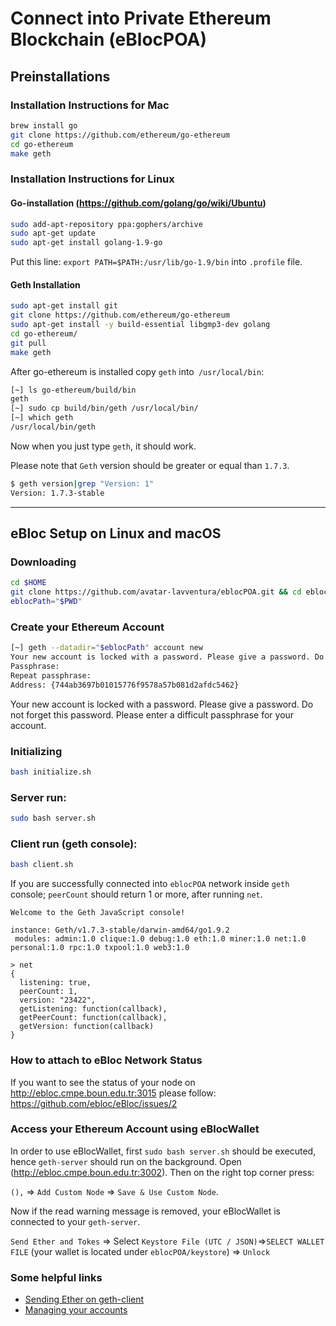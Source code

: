 # **Connect into Private Ethereum Blockchain (eBlocPOA)**

## **Preinstallations**

### **Installation Instructions for Mac**

```bash
brew install go
git clone https://github.com/ethereum/go-ethereum
cd go-ethereum
make geth
```
### **Installation Instructions for Linux**

#### **Go-installation (https://github.com/golang/go/wiki/Ubuntu)**
```bash
sudo add-apt-repository ppa:gophers/archive
sudo apt-get update
sudo apt-get install golang-1.9-go
```

Put this line: `export PATH=$PATH:/usr/lib/go-1.9/bin`  into `.profile` file.

#### **Geth Installation**

```bash
sudo apt-get install git
git clone https://github.com/ethereum/go-ethereum 
sudo apt-get install -y build-essential libgmp3-dev golang
cd go-ethereum/
git pull
make geth
```

After go-ethereum is installed copy `geth` into` /usr/local/bin`:

```bash
[~] ls go-ethereum/build/bin
geth
[~] sudo cp build/bin/geth /usr/local/bin/
[~] which geth
/usr/local/bin/geth
```
Now when you just type `geth`, it should work.

Please note that `Geth` version should be greater or equal than `1.7.3`.

```bash
$ geth version|grep "Version: 1"
Version: 1.7.3-stable
```

----------------------

## **eBloc Setup on Linux and macOS**

### Downloading 

```bash
cd $HOME
git clone https://github.com/avatar-lavventura/eblocPOA.git && cd eblocPOA 
eblocPath="$PWD"
```

### Create your Ethereum Account

```bash
[~] geth --datadir="$eblocPath" account new
Your new account is locked with a password. Please give a password. Do not forget this password.
Passphrase:
Repeat passphrase:
Address: {744ab3697b01015776f9578a57b081d2afdc5462}
```

Your new account is locked with a password. Please give a password. Do not forget this password. Please enter a difficult passphrase for your account. 

### Initializing

```bash
bash initialize.sh
```

### Server run:

```bash
sudo bash server.sh
```

### Client run (geth console):

```bash
bash client.sh
```

If you are successfully connected into `eblocPOA` network inside `geth` console; `peerCount` should return 1 or more, after running `net`.

```
Welcome to the Geth JavaScript console!

instance: Geth/v1.7.3-stable/darwin-amd64/go1.9.2
 modules: admin:1.0 clique:1.0 debug:1.0 eth:1.0 miner:1.0 net:1.0 personal:1.0 rpc:1.0 txpool:1.0 web3:1.0

> net
{
  listening: true,
  peerCount: 1,
  version: "23422",
  getListening: function(callback),
  getPeerCount: function(callback),
  getVersion: function(callback)
}
```

### **How to attach to eBloc Network Status**

If you want to see the status of your node on http://ebloc.cmpe.boun.edu.tr:3015 please follow: https://github.com/ebloc/eBloc/issues/2

### **Access your Ethereum Account using eBlocWallet**

In order to use eBlocWallet, first `sudo bash server.sh` should be executed, hence `geth-server` should run on the background. Open (http://ebloc.cmpe.boun.edu.tr:3002). Then on the right top corner press:

`(),` => `Add Custom Node` => `Save & Use Custom Node`. 

Now if the read warning message is removed, your eBlocWallet is connected to your `geth-server`.

`Send Ether and Tokes` => Select `Keystore File (UTC / JSON)`=>`SELECT WALLET FILE` (your wallet is located under `eblocPOA/keystore`) => `Unlock`

### **Some helpful links**

- [Sending Ether on geth-client](https://github.com/ethereum/go-ethereum/wiki/Sending-ether)
- [Managing your accounts](https://github.com/ethereum/go-ethereum/wiki/Managing-your-accounts)

